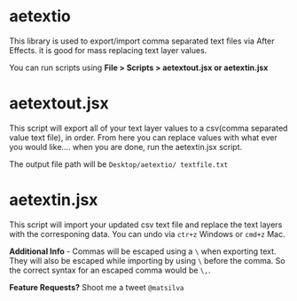 aetextio
========

This library is used to export/import comma separated text files via After Effects. it is good for mass replacing text layer values.

You can run scripts using **File > Scripts > aetextout.jsx     or     aetextin.jsx**

aetextout.jsx
========
This script will export all of your text layer values to a csv(comma separated value text file), in order. From here you can replace values with what ever you would like.... when you are done, run the aetextin.jsx script.

The output file path will be `Desktop/aetextio/ textfile.txt`

aetextin.jsx
========
This script will import your updated csv text file and replace the text layers with the corresponing data.
You can undo via `ctr+z` Windows or `cmd+z` Mac.

**Additional Info** - Commas will be escaped using a `\` when exporting text. They will also be escaped while importing by using `\` before the comma. So the correct syntax for an escaped comma would be `\,`.


**Feature Requests?** Shoot me a tweet `@matsilva`
